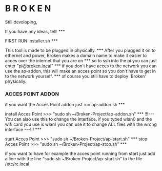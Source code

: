 <h1>B R O K E N</h1>

<p1>Still devoloping,

If you have any ideas, tell! ***

FIRST RUN installer.sh *** 

This tool is made to be plugged in physically. ***
After you plugged it on to ethernet and power, Broken makes a domain name to make it easier to acces over the internet that you are on *** 
so to ssh into the pi you can just enter "pi@broken.local" *** 
if you don't have acces to the network you can use the ap-addon, this will make an acces point so you don't have to get in to the network yourself. *** 
of course you still have to deploy 'Broken' physically.</p1>

<h3>ACCES POINT ADDON</h3>


<p1>if you want the Acces Point addon just run ap-addon.sh *** 

install Acces Point >>> "sudo sh ~/Broken-Project/ap-addon.sh" *** 
!!!--- You can also use this to change the interface.
if you typed wlan0 and the wifi card you use is wlan1 you can use it to change ALL files with the wrong interface ---!!! *** 

start Acces Point >>> "sudo sh ~/Broken-Project/ap-start.sh" *** 
stop Acces Point >>> "sudo sh ~/Broken-Project/ap-stop.sh" ***


if you want to have for example the acces point running from start just add a line with the line "sudo sh ~/Broken-Project/ap-start.sh" to the file /etc/rc.local</p1>




